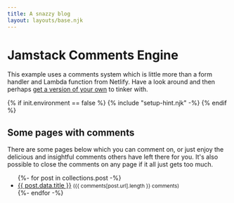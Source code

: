 ```yaml
---
title: A snazzy blog
layout: layouts/base.njk
---
```


# Jamstack Comments Engine

This example uses a comments system which is little more than a form handler and Lambda function from Netlify. Have a look around and then perhaps [get a version of your own](/about) to tinker with.

{% if init.environment == false %}
  {% include "setup-hint.njk" -%}
{% endif %}


## Some pages with comments

There are some pages below which you can comment on, or just enjoy the delicious and insightful comments others have left there for you. It's also possible to close the comments on any page if it all just gets too much.

<ul class="listing">
{%- for post in collections.post -%}
  <li>
    <a href="{{ post.url }}">{{ post.data.title }}</a>
    <small>({{ comments[post.url].length }} comments)</small>
  </li>
{%- endfor -%}
</ul>
